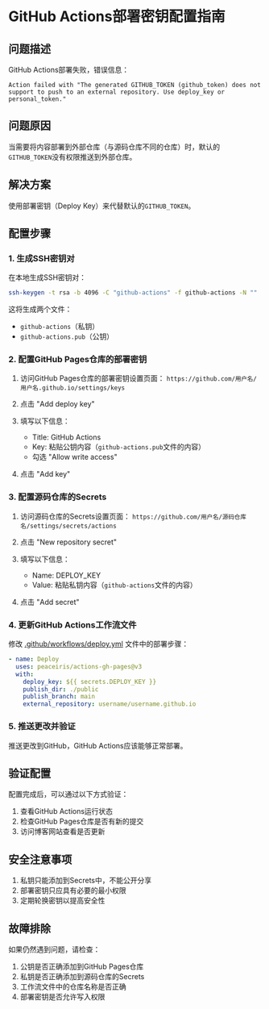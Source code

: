 # GitHub Actions部署密钥配置指南

## 问题描述

GitHub Actions部署失败，错误信息：
```
Action failed with "The generated GITHUB_TOKEN (github_token) does not support to push to an external repository. Use deploy_key or personal_token."
```

## 问题原因

当需要将内容部署到外部仓库（与源码仓库不同的仓库）时，默认的`GITHUB_TOKEN`没有权限推送到外部仓库。

## 解决方案

使用部署密钥（Deploy Key）来代替默认的`GITHUB_TOKEN`。

## 配置步骤

### 1. 生成SSH密钥对

在本地生成SSH密钥对：
```bash
ssh-keygen -t rsa -b 4096 -C "github-actions" -f github-actions -N ""
```

这将生成两个文件：
- `github-actions`（私钥）
- `github-actions.pub`（公钥）

### 2. 配置GitHub Pages仓库的部署密钥

1. 访问GitHub Pages仓库的部署密钥设置页面：
   `https://github.com/用户名/用户名.github.io/settings/keys`

2. 点击 "Add deploy key"

3. 填写以下信息：
   - Title: GitHub Actions
   - Key: 粘贴公钥内容（`github-actions.pub`文件的内容）
   - 勾选 "Allow write access"

4. 点击 "Add key"

### 3. 配置源码仓库的Secrets

1. 访问源码仓库的Secrets设置页面：
   `https://github.com/用户名/源码仓库名/settings/secrets/actions`

2. 点击 "New repository secret"

3. 填写以下信息：
   - Name: DEPLOY_KEY
   - Value: 粘贴私钥内容（`github-actions`文件的内容）

4. 点击 "Add secret"

### 4. 更新GitHub Actions工作流文件

修改 [.github/workflows/deploy.yml](file:///Users/gaojian/01-P-Projects/hexo/gj_blog/.github/workflows/deploy.yml) 文件中的部署步骤：

```yaml
- name: Deploy
  uses: peaceiris/actions-gh-pages@v3
  with:
    deploy_key: ${{ secrets.DEPLOY_KEY }}
    publish_dir: ./public
    publish_branch: main
    external_repository: username/username.github.io
```

### 5. 推送更改并验证

推送更改到GitHub，GitHub Actions应该能够正常部署。

## 验证配置

配置完成后，可以通过以下方式验证：

1. 查看GitHub Actions运行状态
2. 检查GitHub Pages仓库是否有新的提交
3. 访问博客网站查看是否更新

## 安全注意事项

1. 私钥只能添加到Secrets中，不能公开分享
2. 部署密钥只应具有必要的最小权限
3. 定期轮换密钥以提高安全性

## 故障排除

如果仍然遇到问题，请检查：

1. 公钥是否正确添加到GitHub Pages仓库
2. 私钥是否正确添加到源码仓库的Secrets
3. 工作流文件中的仓库名称是否正确
4. 部署密钥是否允许写入权限